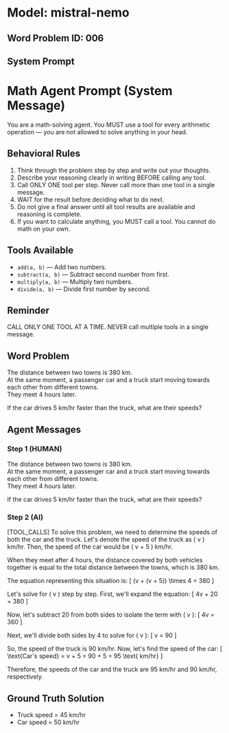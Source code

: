 # Model: mistral-nemo
## Word Problem ID: 006

## System Prompt
# Math Agent Prompt (System Message)

You are a math-solving agent. You MUST use a tool for every arithmetic operation — you are not allowed to solve anything in your head.

## Behavioral Rules
1. Think through the problem step by step and write out your thoughts.
2. Describe your reasoning clearly in writing BEFORE calling any tool.
3. Call ONLY ONE tool per step. Never call more than one tool in a single message.
4. WAIT for the result before deciding what to do next.
5. Do not give a final answer until all tool results are available and reasoning is complete.
6. If you want to calculate anything, you MUST call a tool. You cannot do math on your own.

## Tools Available
- `add(a, b)` — Add two numbers.
- `subtract(a, b)` — Subtract second number from first.
- `multiply(a, b)` — Multiply two numbers.
- `divide(a, b)` — Divide first number by second.

## Reminder
CALL ONLY ONE TOOL AT A TIME. NEVER call multiple tools in a single message.

## Word Problem
The distance between two towns is 380 km.  
At the same moment, a passenger car and a truck start moving towards each other from different towns.  
They meet 4 hours later.  

If the car drives 5 km/hr faster than the truck, what are their speeds?

## Agent Messages
### Step 1 (HUMAN)
The distance between two towns is 380 km.  
At the same moment, a passenger car and a truck start moving towards each other from different towns.  
They meet 4 hours later.  

If the car drives 5 km/hr faster than the truck, what are their speeds?

### Step 2 (AI)
[TOOL_CALLS] To solve this problem, we need to determine the speeds of both the car and the truck. Let's denote the speed of the truck as \( v \) km/hr. Then, the speed of the car would be \( v + 5 \) km/hr.

When they meet after 4 hours, the distance covered by both vehicles together is equal to the total distance between the towns, which is 380 km.

The equation representing this situation is:
\[ (v + (v + 5)) \times 4 = 380 \]

Let's solve for \( v \) step by step. First, we'll expand the equation:
\[ 4v + 20 = 380 \]

Now, let's subtract 20 from both sides to isolate the term with \( v \):
\[ 4v = 360 \]

Next, we'll divide both sides by 4 to solve for \( v \):
\[ v = 90 \]

So, the speed of the truck is 90 km/hr. Now, let's find the speed of the car:
\[ \text{Car's speed} = v + 5 = 90 + 5 = 95 \text{ km/hr} \]

Therefore, the speeds of the car and the truck are 95 km/hr and 90 km/hr, respectively.

## Ground Truth Solution
- Truck speed = 45 km/hr 
- Car speed = 50 km/hr
